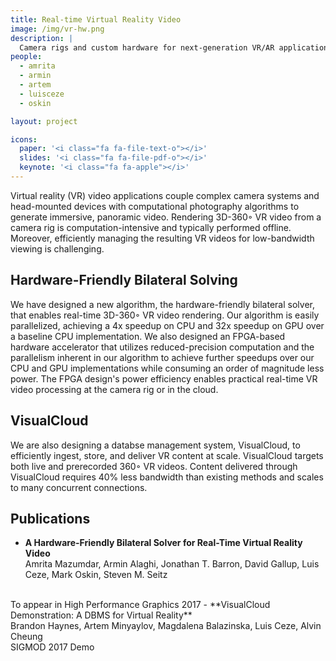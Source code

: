 ```yaml
---
title: Real-time Virtual Reality Video
image: /img/vr-hw.png
description: |
  Camera rigs and custom hardware for next-generation VR/AR applications.
people:
  - amrita
  - armin
  - artem
  - luisceze
  - oskin

layout: project

icons:
  paper: '<i class="fa fa-file-text-o"></i>'
  slides: '<i class="fa fa-file-pdf-o"></i>'
  keynote: '<i class="fa fa-apple"></i>'
---
```

Virtual reality (VR) video applications couple complex camera systems and head-mounted devices with computational photography algorithms to generate immersive, panoramic video.
Rendering 3D-360◦ VR video from a camera rig is computation-intensive and typically performed offline.
Moreover, efficiently managing the resulting VR videos for low-bandwidth viewing is challenging.

## Hardware-Friendly Bilateral Solving
We have designed a new algorithm, the hardware-friendly bilateral solver, that enables real-time 3D-360◦ VR video rendering.
Our algorithm is easily parallelized, achieving a 4x speedup on CPU and 32x speedup on GPU over a baseline CPU implementation. 
We also designed an FPGA-based hardware accelerator that utilizes reduced-precision computation and the parallelism inherent in our algorithm to achieve further speedups over our CPU and GPU implementations while consuming an order of magnitude less power. 
The FPGA design's power efficiency enables practical real-time VR video processing at the camera rig or in the cloud. 

## VisualCloud
We are also designing a databse management system, VisualCloud, to efficiently ingest, store, and deliver VR content at scale. VisualCloud targets both live and prerecorded
360◦ VR videos. Content delivered through VisualCloud requires 40% less bandwidth than existing methods and scales to many concurrent connections.

## Publications

- **A Hardware-Friendly Bilateral Solver for Real-Time Virtual Reality Video**<br/>
  Amrita Mazumdar, Armin Alaghi, Jonathan T. Barron, David Gallup, Luis Ceze, Mark Oskin, Steven M. Seitz
<br/>
  To appear in High Performance Graphics 2017
- **VisualCloud Demonstration: A DBMS for Virtual Reality**<br/>
  Brandon Haynes, Artem Minyaylov, Magdalena Balazinska, Luis Ceze, Alvin Cheung<br/>
  SIGMOD 2017 Demo
